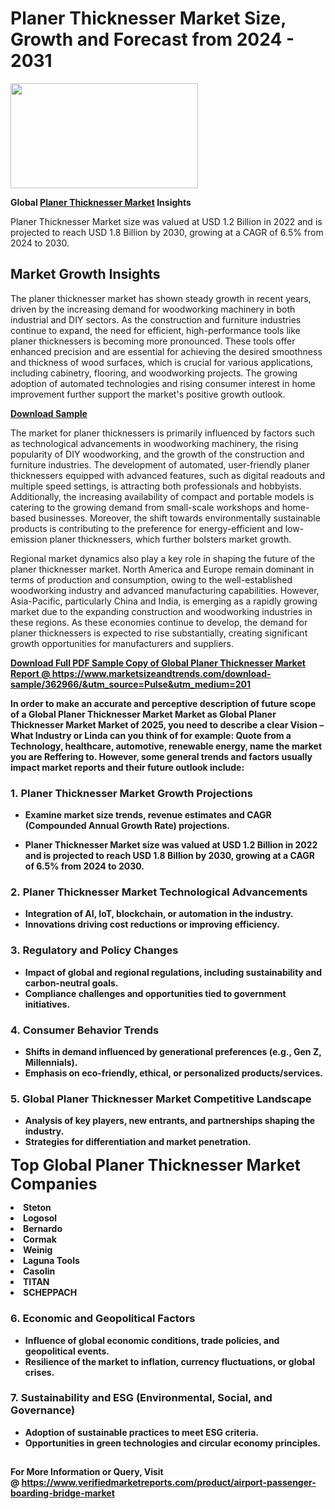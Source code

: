 <H1>Planer Thicknesser Market Size, Growth and Forecast from 2024 - 2031</H1><img class="aligncenter size-medium wp-image-584254" src="https://thirdeyenews.in/wp-content/uploads/2024/09/Global-Market-Research-300x168.jpeg" alt="" width="300" height="168" /><p><strong>Global&nbsp;<a href="https://www.marketsizeandtrends.com/download-sample/362966/&amp;utm_source=Pulse&amp;utm_medium=201">Planer Thicknesser Market</a> Insights</strong></p><p>Planer Thicknesser Market size was valued at USD 1.2 Billion in 2022 and is projected to reach USD 1.8 Billion by 2030, growing at a CAGR of 6.5% from 2024 to 2030.</p><p><h2>Market Growth Insights</h2> <p>The planer thicknesser market has shown steady growth in recent years, driven by the increasing demand for woodworking machinery in both industrial and DIY sectors. As the construction and furniture industries continue to expand, the need for efficient, high-performance tools like planer thicknessers is becoming more pronounced. These tools offer enhanced precision and are essential for achieving the desired smoothness and thickness of wood surfaces, which is crucial for various applications, including cabinetry, flooring, and woodworking projects. The growing adoption of automated technologies and rising consumer interest in home improvement further support the market's positive growth outlook.</p> <p><strong><a href="#">Download Sample</a></strong></p> <p>The market for planer thicknessers is primarily influenced by factors such as technological advancements in woodworking machinery, the rising popularity of DIY woodworking, and the growth of the construction and furniture industries. The development of automated, user-friendly planer thicknessers equipped with advanced features, such as digital readouts and multiple speed settings, is attracting both professionals and hobbyists. Additionally, the increasing availability of compact and portable models is catering to the growing demand from small-scale workshops and home-based businesses. Moreover, the shift towards environmentally sustainable products is contributing to the preference for energy-efficient and low-emission planer thicknessers, which further bolsters market growth.</p> <p>Regional market dynamics also play a key role in shaping the future of the planer thicknesser market. North America and Europe remain dominant in terms of production and consumption, owing to the well-established woodworking industry and advanced manufacturing capabilities. However, Asia-Pacific, particularly China and India, is emerging as a rapidly growing market due to the expanding construction and woodworking industries in these regions. As these economies continue to develop, the demand for planer thicknessers is expected to rise substantially, creating significant growth opportunities for manufacturers and suppliers.</p> <p><strong><a href="#"></p><p><span class=""><strong>Download Full PDF Sample Copy of Global Planer Thicknesser Market Report</strong> @ <a href="https://www.marketsizeandtrends.com/download-sample/362966/&amp;utm_source=Pulse&amp;utm_medium=201" target="_blank">https://www.marketsizeandtrends.com/download-sample/362966/&amp;utm_source=Pulse&amp;utm_medium=201</a></span></p><p>In order to make an accurate and perceptive description of future scope of a Global&nbsp;Planer Thicknesser Market Market as Global&nbsp;Planer Thicknesser Market Market of 2025, you need to describe a clear Vision &ndash; What Industry or Linda can you think of for example: Quote from a Technology, healthcare, automotive, renewable energy, name the market you are Reffering to. However, some general trends and factors usually impact market reports and their future outlook include:</p><h3>1.&nbsp;<strong>Planer Thicknesser Market Growth Projections</strong></h3><ul><li>Examine market size trends, revenue estimates and CAGR (Compounded Annual Growth Rate) projections.</li><li><p>Planer Thicknesser Market size was valued at USD 1.2 Billion in 2022 and is projected to reach USD 1.8 Billion by 2030, growing at a CAGR of 6.5% from 2024 to 2030.</p></li></ul><h3>2.&nbsp;<strong>Planer Thicknesser Market Technological Advancements</strong></h3><ul><li>Integration of AI, IoT, blockchain, or automation in the industry.</li><li>Innovations driving cost reductions or improving efficiency.</li></ul><h3>3.&nbsp;<strong>Regulatory and Policy Changes</strong></h3><ul><li>Impact of global and regional regulations, including sustainability and carbon-neutral goals.</li><li>Compliance challenges and opportunities tied to government initiatives.</li></ul><h3>4.&nbsp;<strong>Consumer Behavior Trends</strong></h3><ul><li>Shifts in demand influenced by generational preferences (e.g., Gen Z, Millennials).</li><li>Emphasis on eco-friendly, ethical, or personalized products/services.</li></ul><h3>5.&nbsp;<strong>Global Planer Thicknesser Market Competitive Landscape</strong></h3><ul><li>Analysis of key players, new entrants, and partnerships shaping the industry.</li><li>Strategies for differentiation and market penetration.</li></ul><p data-pm-slice="1 1 []"><span style="color: inherit; font-family: inherit; font-size: 25px;">Top Global Planer Thicknesser Market Companies</span></p><div class="" data-test-id=""><p><li>Steton</li><li> Logosol</li><li> Bernardo</li><li> Cormak</li><li> Weinig</li><li> Laguna Tools</li><li> Casolin</li><li> TITAN</li><li> SCHEPPACH</li></p></div><h3>6.&nbsp;<strong>Economic and Geopolitical Factors</strong></h3><ul><li>Influence of global economic conditions, trade policies, and geopolitical events.</li><li>Resilience of the market to inflation, currency fluctuations, or global crises.</li></ul><h3>7.&nbsp;<strong>Sustainability and ESG (Environmental, Social, and Governance)</strong></h3><ul><li>Adoption of sustainable practices to meet ESG criteria.</li><li>Opportunities in green technologies and circular economy principles.</li></ul><h2><strong style="font-size: 14px;">For More Information or Query, Visit @&nbsp;</strong><a style="background-color: #ffffff; font-size: 14px;" href="https://www.marketsizeandtrends.com/report/planer-thicknesser-market/" target="_blank">https://www.verifiedmarketreports.com/product/airport-passenger-boarding-bridge-market</a></h2>
